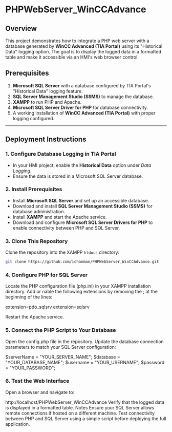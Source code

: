 # PHPWebServer_WinCCAdvance  

## Overview  
This project demonstrates how to integrate a PHP web server with a database generated by **WinCC Advanced (TIA Portal)** using its "Historical Data" logging option. The goal is to display the logged data in a formatted table and make it accessible via an HMI's web browser control.  

## Prerequisites  
1. **Microsoft SQL Server** with a database configured by TIA Portal's "Historical Data" logging feature.  
2. **SQL Server Management Studio (SSMS)** to manage the database.  
3. **XAMPP** to run PHP and Apache.  
4. **Microsoft SQL Server Driver for PHP** for database connectivity.  
5. A working installation of **WinCC Advanced (TIA Portal)** with proper logging configured.  

---

## Deployment Instructions  

### 1. Configure Database Logging in TIA Portal  
- In your HMI project, enable the **Historical Data** option under *Data Logging*.  
- Ensure the data is stored in a Microsoft SQL Server database.

### 2. Install Prerequisites  
- Install **Microsoft SQL Server** and set up an accessible database.  
- Download and install **SQL Server Management Studio (SSMS)** for database administration.  
- Install **XAMPP** and start the Apache service.  
- Download and configure **Microsoft SQL Server Drivers for PHP** to enable connectivity between PHP and SQL Server.  

### 3. Clone This Repository  
Clone the repository into the XAMPP `htdocs` directory:  
```bash
git clone https://github.com/ichanman/PHPWebServer_WinCCAdvance.git
```

### 4. Configure PHP for SQL Server
Locate the PHP configuration file (php.ini) in your XAMPP installation directory.
Add or nable the following extensions by removing the ; at the beginning of the lines:

extension=pdo_sqlsrv
extension=sqlsrv

Restart the Apache service.

### 5. Connect the PHP Script to Your Database
Open the config.php file in the repository.
Update the database connection parameters to match your SQL Server configuration:

$serverName = "YOUR_SERVER_NAME";
$database = "YOUR_DATABASE_NAME";
$username = "YOUR_USERNAME";
$password = "YOUR_PASSWORD";

### 6. Test the Web Interface
Open a browser and navigate to:

http://localhost/PHPWebServer_WinCCAdvance
Verify that the logged data is displayed in a formatted table.
Notes
Ensure your SQL Server allows remote connections if hosted on a different machine.
Test connectivity between PHP and SQL Server using a simple script before deploying the full application.
